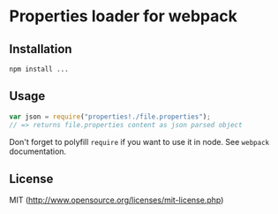 # Properties loader for webpack

## Installation

`npm install ...`

## Usage

``` javascript
var json = require("properties!./file.properties");
// => returns file.properties content as json parsed object
```

Don't forget to polyfill `require` if you want to use it in node.
See `webpack` documentation.

## License

MIT (http://www.opensource.org/licenses/mit-license.php)
